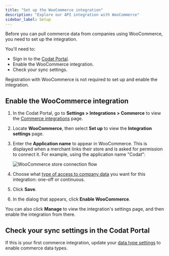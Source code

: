 ```yaml
---
title: "Set up the WooCommerce integration"
description: "Explore our API integration with WooCommerce"
sidebar_label: Setup
---
```


Before you can pull commerce data from companies using WooCommerce, you need to set up the integration.

You'll need to:

- Sign in to the [Codat Portal](https://app.codat.io/).
- Enable the WooCommerce integration.
- Check your sync settings.

Registration with WooCommerce is not required to set up and enable the integration. 

## Enable the WooCommerce integration

1. In the Codat Portal, go to **Settings > Integrations > Commerce** to view the [Commerce integrations](https://app.codat.io/settings/integrations/commerce) page.
2. Locate **WooCommerce**, then select **Set up** to view the **Integration settings** page.
3. Enter the **Application name** to appear in WooCommerce. This is displayed when a merchant links their store and is asked for permission to connect it. For example, using the application name "Codat":

   ![WooCommerce store connection flow](/img/integrations/commerce/woocommerce/woocommerce-app-connection-flow.png "The WooCommerce store connection dialog using an application name of Codat")

4. Choose what [type of access to company data](/core-concepts/data-type-settings) you want for this integration: one-off or continuous.
5. Click **Save**.
6. In the dialog that appears, click **Enable WooCommerce**.

You can also click **Manage** to view the integration's settings page, and then enable the integration from there.

## Check your sync settings in the Codat Portal

If this is your first commerce integration, update your [data type settings](/integrations/commerce/commerce-sync-settings) to enable commerce data types.
